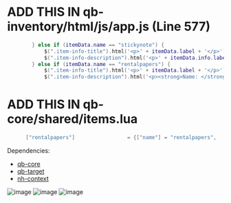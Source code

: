 # ADD THIS IN qb-inventory/html/js/app.js (Line 577)

```lua
        } else if (itemData.name == "stickynote") {
            $(".item-info-title").html('<p>' + itemData.label + '</p>')
            $(".item-info-description").html('<p>' + itemData.info.label + '</p>');
        } else if (itemData.name == "rentalpapers") {
            $(".item-info-title").html('<p>' + itemData.label + '</p>')
            $(".item-info-description").html('<p><strong>Name: </strong><span>'+ itemData.info.firstname + '</span></p><p><strong>Last Name: </strong><span>'+ itemData.info.lastname+ '</span></p><p><strong>Plate: </strong><span>'+ itemData.info.plate + '<p><strong>Model: </strong><span>'+ itemData.info.model +'</span></p>');
```

# ADD THIS IN qb-core/shared/items.lua

```lua
      ["rentalpapers"]                 = {["name"] = "rentalpapers",                     ["label"] = "Документи за наем на кола",             ["weight"] = 50,         ["type"] = "item",         ["image"] = "rentalpapers.png",         ["unique"] = true,         ["useable"] = false,     ["shouldClose"] = false,     ["combinable"] = nil,     ["description"] = "Лицето притежава автомобил под наем."},
```

Dependencies:
* [qb-core](https://github.com/qbcore-framework/qb-core)
* [qb-target](https://github.com/BerkieBb/qb-target)
* [nh-context](https://github.com/g3shaa/nh-context)


![image](https://user-images.githubusercontent.com/64840882/173235128-6f68e71b-28fb-475b-af60-246d610db5dc.png)
![image](https://user-images.githubusercontent.com/64840882/173235140-b6da1ffb-4b73-4716-84c2-e80b45a3f773.png)
![image](https://user-images.githubusercontent.com/64840882/173235146-564d5db8-e0bc-479d-b869-b8e3a5431899.png)
